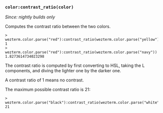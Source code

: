 ### `color:contrast_ratio(color)`

*Since: nightly builds only*

Computes the contrast ratio between the two colors.

```
> wezterm.color.parse("red"):contrast_ratio(wezterm.color.parse("yellow"))
1
> wezterm.color.parse("red"):contrast_ratio(wezterm.color.parse("navy"))
1.8273614734023298
```

The contrast ratio is computed by first converting to HSL, taking the
L components, and diving the lighter one by the darker one.

A contrast ratio of 1 means no contrast.

The maximum possible contrast ratio is 21:

```
> wezterm.color.parse("black"):contrast_ratio(wezterm.color.parse("white"))
21
```

